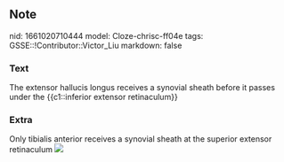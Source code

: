 ## Note
nid: 1661020710444
model: Cloze-chrisc-ff04e
tags: GSSE::!Contributor::Victor_Liu
markdown: false

### Text
The extensor hallucis longus receives a synovial sheath before it passes under the {{c1::inferior extensor retinaculum}}

### Extra
<div>Only tibialis anterior receives a synovial sheath at the
superior extensor retinaculum <img src= 
"paste-52a6a0d2035ad6188419b580fa4ed64cab2ec6ea.jpg"></div>
